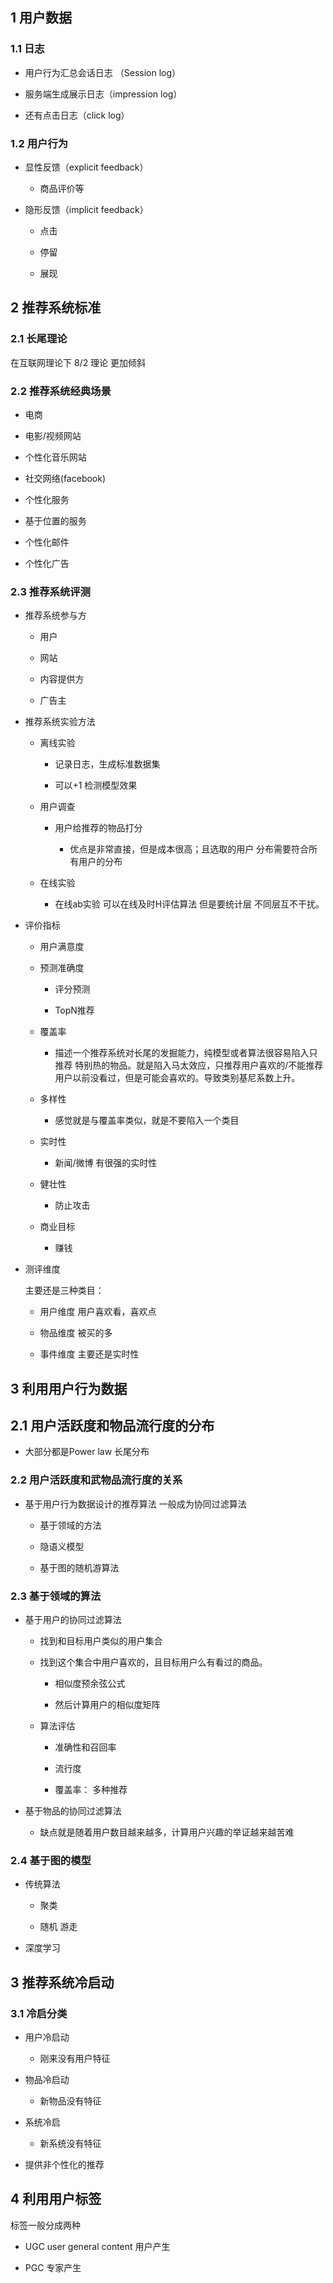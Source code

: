 ## 1 用户数据

### 1.1 日志

- 用户行为汇总会话日志 （Session log）

- 服务端生成展示日志（impression log）

- 还有点击日志（click log）

### 1.2 用户行为

- 显性反馈（explicit feedback）
  
  - 商品评价等

- 隐形反馈（implicit feedback）
  
  - 点击
  
  - 停留
  
  - 展现

## 2 推荐系统标准

### 2.1 长尾理论

在互联网理论下 8/2 理论 更加倾斜                                                                                                                                                                                                                                                                                                                                                                                                                                                                                                                                                                                                                                                                                                                                                                                                                                                                                                                                                                                                                                                                                                                                                                                                                                                                                                                                                                                                                                                                                                                  

### 2.2 推荐系统经典场景

- 电商

- 电影/视频网站

- 个性化音乐网站

- 社交网络(facebook)

- 个性化服务

- 基于位置的服务

- 个性化邮件

- 个性化广告

### 2.3 推荐系统评测

- 推荐系统参与方
  
  - 用户
  
  - 网站
  
  - 内容提供方
  
  - 广告主

- 推荐系统实验方法
  
  - 离线实验
    
    - 记录日志，生成标准数据集
    
    - 可以+1 检测模型效果
  
  - 用户调查
    
    - 用户给推荐的物品打分
      
      - 优点是非常直接，但是成本很高；且选取的用户 分布需要符合所有用户的分布
  
  - 在线实验
    
    - 在线ab实验 可以在线及时H评估算法 但是要统计层 不同层互不干扰。

- 评价指标
  
  - 用户满意度
  
  - 预测准确度
    
    - 评分预测
    
    - TopN推荐
  
  - 覆盖率
    
    - 描述一个推荐系统对长尾的发掘能力，纯模型或者算法很容易陷入只推荐 特别热的物品。就是陷入马太效应，只推荐用户喜欢的/不能推荐用户以前没看过，但是可能会喜欢的。导致类别基尼系数上升。
  
  - 多样性
    
    - 感觉就是与覆盖率类似，就是不要陷入一个类目
  
  - 实时性
    
    - 新闻/微博 有很强的实时性
  
  - 健壮性
    
    - 防止攻击
  
  - 商业目标
    
    - 赚钱

- 测评维度
  
  主要还是三种类目：
  
  - 用户维度 用户喜欢看，喜欢点
  
  - 物品维度 被买的多
  
  - 事件维度 主要还是实时性

## 3 利用用户行为数据

## 2.1 用户活跃度和物品流行度的分布

- 大部分都是Power law 长尾分布

### 2.2 用户活跃度和武物品流行度的关系

- 基于用户行为数据设计的推荐算法   一般成为协同过滤算法
  
  - 基于领域的方法
  
  - 隐语义模型
  
  - 基于图的随机游算法

### 2.3 基于领域的算法

- 基于用户的协同过滤算法
  
  - 找到和目标用户类似的用户集合
  
  - 找到这个集合中用户喜欢的，且目标用户么有看过的商品。
    
    - 相似度预余弦公式
    
    - 然后计算用户的相似度矩阵
  
  - 算法评估
    
    - 准确性和召回率
    
    - 流行度
    
    - 覆盖率： 多种推荐

- 基于物品的协同过滤算法
  
  - 缺点就是随着用户数目越来越多，计算用户兴趣的举证越来越苦难

### 2.4 基于图的模型

- 传统算法
  
  - 聚类
  
  - 随机   游走

- 深度学习

## 3 推荐系统冷启动

### 3.1 冷启分类

- 用户冷启动   
  
  - 刚来没有用户特征

- 物品冷启动
  
  - 新物品没有特征

- 系统冷启
  
  - 新系统没有特征

- 提供非个性化的推荐



## 4 利用用户标签

标签一般分成两种

- UGC user general content 用户产生

- PGC 专家产生
